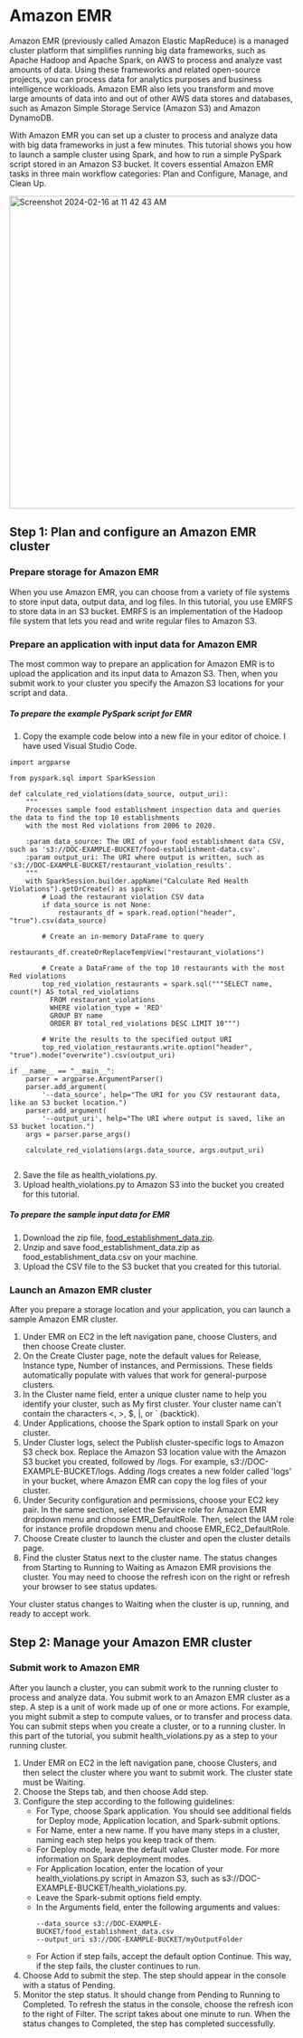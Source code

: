 # Amazon EMR
Amazon EMR (previously called Amazon Elastic MapReduce) is a managed cluster platform that simplifies running big data frameworks, such as Apache Hadoop and Apache Spark, on AWS to process and analyze vast amounts of data. Using these frameworks and related open-source projects, you can process data for analytics purposes and business intelligence workloads. Amazon EMR also lets you transform and move large amounts of data into and out of other AWS data stores and databases, such as Amazon Simple Storage Service (Amazon S3) and Amazon DynamoDB.

With Amazon EMR you can set up a cluster to process and analyze data with big data frameworks in just a few minutes. This tutorial shows you how to launch a sample cluster using Spark, and how to run a simple PySpark script stored in an Amazon S3 bucket. It covers essential Amazon EMR tasks in three main workflow categories: Plan and Configure, Manage, and Clean Up.

<img width="553" alt="Screenshot 2024-02-16 at 11 42 43 AM" src="https://github.com/ankitakotadiya/Data-Engineering/assets/27961132/ae26c398-2973-4ba6-bc9f-a5ffb1f55956">

## Step 1: Plan and configure an Amazon EMR cluster
### Prepare storage for Amazon EMR
When you use Amazon EMR, you can choose from a variety of file systems to store input data, output data, and log files. In this tutorial, you use EMRFS to store data in an S3 bucket. EMRFS is an implementation of the Hadoop file system that lets you read and write regular files to Amazon S3.

### Prepare an application with input data for Amazon EMR
The most common way to prepare an application for Amazon EMR is to upload the application and its input data to Amazon S3. Then, when you submit work to your cluster you specify the Amazon S3 locations for your script and data.
##### To prepare the example PySpark script for EMR
1. Copy the example code below into a new file in your editor of choice. I have used Visual Studio Code. 

```
import argparse

from pyspark.sql import SparkSession

def calculate_red_violations(data_source, output_uri):
    """
    Processes sample food establishment inspection data and queries the data to find the top 10 establishments
    with the most Red violations from 2006 to 2020.

    :param data_source: The URI of your food establishment data CSV, such as 's3://DOC-EXAMPLE-BUCKET/food-establishment-data.csv'.
    :param output_uri: The URI where output is written, such as 's3://DOC-EXAMPLE-BUCKET/restaurant_violation_results'.
    """
    with SparkSession.builder.appName("Calculate Red Health Violations").getOrCreate() as spark:
        # Load the restaurant violation CSV data
        if data_source is not None:
            restaurants_df = spark.read.option("header", "true").csv(data_source)

        # Create an in-memory DataFrame to query
        restaurants_df.createOrReplaceTempView("restaurant_violations")

        # Create a DataFrame of the top 10 restaurants with the most Red violations
        top_red_violation_restaurants = spark.sql("""SELECT name, count(*) AS total_red_violations 
          FROM restaurant_violations 
          WHERE violation_type = 'RED' 
          GROUP BY name 
          ORDER BY total_red_violations DESC LIMIT 10""")

        # Write the results to the specified output URI
        top_red_violation_restaurants.write.option("header", "true").mode("overwrite").csv(output_uri)

if __name__ == "__main__":
    parser = argparse.ArgumentParser()
    parser.add_argument(
        '--data_source', help="The URI for you CSV restaurant data, like an S3 bucket location.")
    parser.add_argument(
        '--output_uri', help="The URI where output is saved, like an S3 bucket location.")
    args = parser.parse_args()

    calculate_red_violations(args.data_source, args.output_uri)
			
```
2. Save the file as health_violations.py.
3. Upload health_violations.py to Amazon S3 into the bucket you created for this tutorial.

##### To prepare the sample input data for EMR
1. Download the zip file, [food_establishment_data.zip](https://docs.aws.amazon.com/emr/latest/ManagementGuide/samples/food_establishment_data.zip).
2. Unzip and save food_establishment_data.zip as food_establishment_data.csv on your machine.
3. Upload the CSV file to the S3 bucket that you created for this tutorial.

### Launch an Amazon EMR cluster
After you prepare a storage location and your application, you can launch a sample Amazon EMR cluster.

1. Under EMR on EC2 in the left navigation pane, choose Clusters, and then choose Create cluster.
2. On the Create Cluster page, note the default values for Release, Instance type, Number of instances, and Permissions. These fields automatically populate with values that work for general-purpose clusters.
3. In the Cluster name field, enter a unique cluster name to help you identify your cluster, such as My first cluster. Your cluster name can't contain the characters <, >, $, |, or ` (backtick).
4. Under Applications, choose the Spark option to install Spark on your cluster.
5. Under Cluster logs, select the Publish cluster-specific logs to Amazon S3 check box. Replace the Amazon S3 location value with the Amazon S3 bucket you created, followed by /logs. For example, s3://DOC-EXAMPLE-BUCKET/logs. Adding /logs creates a new folder called 'logs' in your bucket, where Amazon EMR can copy the log files of your cluster.
6. Under Security configuration and permissions, choose your EC2 key pair. In the same section, select the Service role for Amazon EMR dropdown menu and choose EMR_DefaultRole. Then, select the IAM role for instance profile dropdown menu and choose EMR_EC2_DefaultRole.
7. Choose Create cluster to launch the cluster and open the cluster details page.
8. Find the cluster Status next to the cluster name. The status changes from Starting to Running to Waiting as Amazon EMR provisions the cluster. You may need to choose the refresh icon on the right or refresh your browser to see status updates.

Your cluster status changes to Waiting when the cluster is up, running, and ready to accept work.

## Step 2: Manage your Amazon EMR cluster
### Submit work to Amazon EMR
After you launch a cluster, you can submit work to the running cluster to process and analyze data. You submit work to an Amazon EMR cluster as a step. A step is a unit of work made up of one or more actions. For example, you might submit a step to compute values, or to transfer and process data. You can submit steps when you create a cluster, or to a running cluster. In this part of the tutorial, you submit health_violations.py as a step to your running cluster.

1. Under EMR on EC2 in the left navigation pane, choose Clusters, and then select the cluster where you want to submit work. The cluster state must be Waiting.
2. Choose the Steps tab, and then choose Add step.
3. Configure the step according to the following guidelines:
   * For Type, choose Spark application. You should see additional fields for Deploy mode, Application location, and Spark-submit options.
   * For Name, enter a new name. If you have many steps in a cluster, naming each step helps you keep track of them.
   * For Deploy mode, leave the default value Cluster mode. For more information on Spark deployment modes.
   * For Application location, enter the location of your health_violations.py script in Amazon S3, such as s3://DOC-EXAMPLE-BUCKET/health_violations.py.
   * Leave the Spark-submit options field empty.
   * In the Arguments field, enter the following arguments and values:
     ```
     --data_source s3://DOC-EXAMPLE-BUCKET/food_establishment_data.csv
     --output_uri s3://DOC-EXAMPLE-BUCKET/myOutputFolder						
     ```
   * For Action if step fails, accept the default option Continue. This way, if the step fails, the cluster continues to run.
4. Choose Add to submit the step. The step should appear in the console with a status of Pending.
5. Monitor the step status. It should change from Pending to Running to Completed. To refresh the status in the console, choose the refresh icon to the right of Filter. The script takes about one minute to run. When the status changes to Completed, the step has completed successfully.


	







